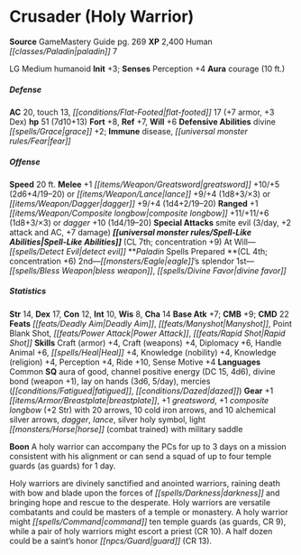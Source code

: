 ﻿---
cssclass: [monsters]
title1: Crusader (Holy Warrior)
title2: Crusader (Holy Warrior)
CR: 6
sources:
- name: GameMastery Guide
  page: 269
  link: http://paizo.com/pathfinderRPG/v5748btpy8ffn
XP: 2400
race: Human
classes:
- paladin 7
alignment: LG
size: Medium
type: humanoid
initiative:
  bonus: 3
auras:
- name: courage
  radius: 10
AC:
  AC: 20
  touch: 13
  flat_footed: 17
  components:
    armor: 7
    dex: 3
HP:
  HP: 51
  long: 7d10+13
saves:
  fort: 8
  ref: 7
  will: 6
defensive_abilities:
- divine grace +2
immunities:
- disease
- fear
speeds:
  base: 20
attacks:
  melee:
  - - text: +1 greatsword +10/+5 (2d6+4/19-20)
      entries:
      - - damage: 2d6+4
          crit_range: 19-20
      attack: +1 greatsword
      bonus:
      - 10
      - 5
  - - text: lance +9/+4 (1d8+3/×3)
      entries:
      - - damage: 1d8+3
          crit_multiplier: 3
      attack: lance
      bonus:
      - 9
      - 4
  - - text: dagger +9/+4 (1d4+2/19-20)
      entries:
      - - damage: 1d4+2
          crit_range: 19-20
      attack: dagger
      bonus:
      - 9
      - 4
  ranged:
  - - text: +1 composite longbow +11/+11/+6 (1d8+3/×3)
      entries:
      - - damage: 1d8+3
          crit_multiplier: 3
      attack: +1 composite longbow
      bonus:
      - 11
      - 11
      - 6
  - - text: dagger +10 (1d4/19-20)
      entries:
      - - damage: 1d4
          crit_range: 19-20
      attack: dagger
      bonus:
      - 10
  special:
  - smite evil (3/day, +2 attack and AC, +7 damage)
spell_like_abilities:
  entries:
  - name: detect evil
    source: default
    freq: At Will
  sources:
  - name: default
    CL: 7
    concentration: 9
spells:
  entries:
  - name: eagle's splendor
    source: Paladin
    level: 2
  - name: bless weapon
    source: Paladin
    level: 1
  - name: divine favor
    source: Paladin
    level: 1
  sources:
  - name: Paladin
    type: prepared
    CL: 4
    concentration: 6
ability_scores:
  STR: 14
  DEX: 17
  CON: 12
  INT: 10
  WIS: 8
  CHA: 14
BAB: 7
CMB: 9
CMD: 22
feats:
- name: Deadly Aim
- name: Manyshot
- name: Point Blank Shot
- name: Power Attack
- name: Rapid Shot
skills:
  Craft (armor): 4
  Craft (weapons): 4
  Diplomacy: 6
  Handle Animal: 6
  Heal: 4
  Knowledge (nobility): 4
  Knowledge (religion): 4
  Perception: 4
  Ride: 10
  Sense Motive: 4
languages:
- Common
special_qualities:
- aura of good
- channel positive energy (DC 15, 4d6)
- divine bond (weapon +1)
- lay on hands (3d6, 5/day)
- mercies (fatigued, dazed)
gear:
  gear:
  - +1 breastplate
  - +1 greatsword
  - +1 composite longbow (+2 Str) with 20 arrows
  - 10 cold iron arrows
  - and 10 alchemical silver arrows
  - dagger
  - lance
  - silver holy symbol
  - light horse (combat trained) with military saddle
npc_boon: A holy warrior can accompany the PCs for up to 3 days on a mission consistent
  with his alignment or can send a squad of up to four temple guards (as guards) for
  1 day.
desc_long: Holy warriors are divinely sanctified and anointed warriors, raining death
  with bow and blade upon the forces of darkness and bringing hope and rescue to the
  desperate. Holy warriors are versatile combatants and could be masters of a temple
  or monastery. A holy warrior might command ten temple guards (as guards, CR 9),
  while a pair of holy warriors might escort a priest (CR 10). A half dozen could
  be a saint's honor guard (CR 13).

---

# Crusader (Holy Warrior)

**Source** GameMastery Guide pg. 269
**XP** 2,400
Human _[[classes/Paladin|paladin]]_ 7

LG Medium humanoid
**Init** +3; **Senses** Perception +4
**Aura** courage (10 ft.)

##### Defense

**AC** 20, touch 13, _[[conditions/Flat-Footed|flat-footed]]_ 17 (+7 armor, +3 Dex)
**hp** 51 (7d10+13)
**Fort** +8, **Ref** +7, **Will** +6
**Defensive Abilities** divine _[[spells/Grace|grace]]_ +2; **Immune** disease, _[[universal monster rules/Fear|fear]]_

##### Offense
**Speed** 20 ft.
**Melee** +1 _[[items/Weapon/Greatsword|greatsword]]_ +10/+5 (2d6+4/19–20) or _[[items/Weapon/Lance|lance]]_ +9/+4 (1d8+3/×3) or _[[items/Weapon/Dagger|dagger]]_ +9/+4 (1d4+2/19–20)
**Ranged** +1 _[[items/Weapon/Composite longbow|composite longbow]]_ +11/+11/+6 (1d8+3/×3) or _dagger_ +10 (1d4/19–20)
**Special Attacks** smite evil (3/day, +2 attack and AC, +7 damage)
**_[[universal monster rules/Spell-Like Abilities|Spell-Like Abilities]]_** (CL 7th; concentration +9)
At Will—_[[spells/Detect Evil|detect evil]]_
**_Paladin_ Spells Prepared **(CL 4th; concentration +6)
2nd—_[[monsters/Eagle|eagle]]_’s splendor
1st—_[[spells/Bless Weapon|bless weapon]]_, _[[spells/Divine Favor|divine favor]]_

##### Statistics
**Str** 14, **Dex** 17, **Con** 12, **Int** 10, **Wis** 8, **Cha** 14
**Base Atk** +7; **CMB** +9; **CMD** 22
**Feats** _[[feats/Deadly Aim|Deadly Aim]]_, _[[feats/Manyshot|Manyshot]]_, Point Blank Shot, _[[feats/Power Attack|Power Attack]]_, _[[feats/Rapid Shot|Rapid Shot]]_
**Skills** Craft (armor) +4, Craft (weapons) +4, Diplomacy +6, Handle Animal +6, _[[spells/Heal|Heal]]_ +4, Knowledge (nobility) +4, Knowledge (religion) +4, Perception +4, Ride +10, Sense Motive +4
**Languages** Common
**SQ** aura of good, channel positive energy (DC 15, 4d6), divine bond (weapon +1), lay on hands (3d6, 5/day), mercies (_[[conditions/Fatigued|fatigued]]_, _[[conditions/Dazed|dazed]]_)
**Gear** +1 _[[items/Armor/Breastplate|breastplate]]_, +1 _greatsword_, +1 _composite longbow_ (+2 Str) with 20 arrows, 10 cold iron arrows, and 10 alchemical silver arrows, _dagger_, _lance_, silver holy symbol, light _[[monsters/Horse|horse]]_ (combat trained) with military saddle

**Boon** A holy warrior can accompany the PCs for up to 3 days on a mission consistent with his alignment or can send a squad of up to four temple guards (as guards) for 1 day.

Holy warriors are divinely sanctified and anointed warriors, raining death with bow and blade upon the forces of _[[spells/Darkness|darkness]]_ and bringing hope and rescue to the desperate. Holy warriors are versatile combatants and could be masters of a temple or monastery. A holy warrior might _[[spells/Command|command]]_ ten temple guards (as guards, CR 9), while a pair of holy warriors might escort a priest (CR 10). A half dozen could be a saint’s honor _[[npcs/Guard|guard]]_ (CR 13).